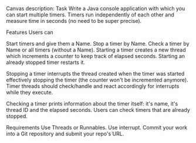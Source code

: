 Canvas description:
Task
Write a Java console application with which you can start multiple timers. Timers run independently of each other and measure time in seconds (no need to be super precise).

Features
Users can

Start timers and give them a Name.
Stop a timer by Name.
Check a timer by Name or all timers (without a Name).
Starting a timer creates a new thread which increments a counter to keep track of elapsed seconds. Starting an already stopped timer restarts it.

Stopping a timer interrupts the thread created when the timer was started effectively stopping the timer (the counter won't be incremented anymore). Timer threads should check/handle and react accordingly for interrupts while they execute.

Checking a timer prints information about the timer itself: it's name, it's thread ID and the elapsed seconds. Users can check timers that are already stopped.

Requirements
Use Threads or Runnables.
Use interrupt.
Commit your work into a Git repository and submit your repo's URL.
